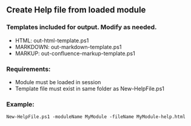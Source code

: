 ## Create Help file from loaded module

### Templates included for output. Modify as needed.

- HTML: out-html-template.ps1
- MARKDOWN: out-markdown-template.ps1
- MARKUP: out-confluence-markup-template.ps1

### Requirements:

- Module must be loaded in session
- Template file must exist in same folder as New-HelpFile.ps1

### Example:

`New-HelpFile.ps1 -moduleName MyModule -fileName MyModule-help.html`
